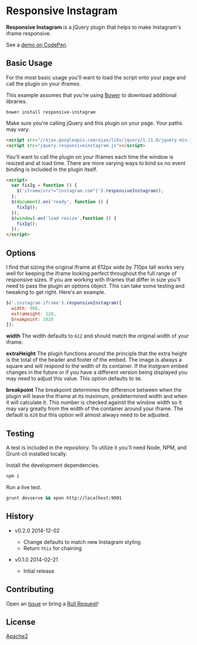 Responsive Instagram
====================

**Responsive Instagram** is a jQuery plugin that helps to make Instagram's iframe responsive.

See a [demo on CodePen](http://bit.ly/1vGw38R).

Basic Usage
-----------

For the most basic usage you'll want to load the script onto your page and
call the plugin on your iframes.

This example assumes that you're using [Bower](http://bower.io) to download additional libraries.

```
bower install responsive-instagram
```

Make sure you're calling jQuery and this plugin on your page. Your paths may vary.

```html
<script src="//ajax.googleapis.com/ajax/libs/jquery/1.11.0/jquery.min.js"></script>
<script src="jquery.responsiveinstagram.js"></script>
```

You'll want to call the plugin on your iframes each time the window is resized and at load
time. There are more varying ways to bind so no event binding is included in the plugin itself.

```html
<script>
  var fixIg = function () {
    $('iframe[src*="instagram.com"]').responsiveInstagram();
  };
  $(document).on('ready', function () {
    fixIg();
  });
  $(window).on('load resize',function () {
    fixIg();
  });
</script>
```

Options
-------

I find that sizing the original iframe at 612px wide by 710px tall works very well for keeping
the iframe looking perfect throughout the full range of responsive sizes. If you are working
with iframes that differ in size you'll need to pass the plugin an options object. This can take
some testing and tweaking to get right. Here's an example.

```javascript
$('.instagram iframe').responsiveInstagram({
  width: 960,
  extraHeight: 120,
  breakpoint: 1020
});
```

**width**
The width defaults to `612` and should match the original width of your iframe.

**extraHeight**
The plugin functions around the principle that the extra height is the total of the header and footer
of the embed. The image is always a square and will respond to the width of its container. If the Instgram
embed changes in the future or if you have a different version being displayed you may need to adjust this
value. This option defaults to `98`.

**breakpoint**
The breakpoint determines the difference between when the plugin will leave the iframe at its maximum,
predetermined width and when it will calculate it. This number is checked against the window width so it may
vary greatly from the width of the container around your iframe. The default is `620` but this option will
almost always need to be adjusted.

Testing
-------

A test is included in the repository. To utilize it you'll need Node, NPM, and Grunt-cli installed locally.

Install the development dependencies.

```bash
npm i
```

Run a live test.

```bash
grunt devserve && open http://localhost:9001
```

## History

* v0.2.0 2014-12-02
  * Change defaults to match new Instagram styling
  * Return `this` for chaining

* v0.1.0 2014-02-21
  * Intial release

## Contributing

Open an [Issue](https://github.com/ryanburnette/responsive-instagram/issues) or bring a [Rull Request](https://github.com/ryanburnette/responsive-instagram/pulls)!

License
-------

[Apache2](https://github.com/ryanburnette/responsive-instagram/blob/master/LICENSE)